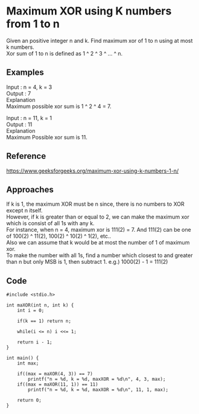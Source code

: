 # Maximum XOR using K numbers from 1 to n

Given an positive integer n and k. Find maximum xor of 1 to n using at most k numbers.  
Xor sum of 1 to n is defined as 1 ^ 2 ^ 3 ^ … ^ n.

## Examples

Input :  n = 4, k = 3  
Output : 7  
Explanation  
Maximum possible xor sum is 1 ^ 2 ^ 4 = 7.  


Input : n = 11, k = 1  
Output : 11  
Explanation  
Maximum Possible xor sum is 11.  

## Reference

<https://www.geeksforgeeks.org/maximum-xor-using-k-numbers-1-n/>

## Approaches

If k is 1, the maximum XOR must be n since, there is no numbers to XOR except n itself.  
However, if k is greater than or equal to 2, we can make the maximum xor which is consist of all 1s with any k.  
For instance, when n = 4, maximum xor is 111(2) = 7. And 111(2) can be one of 100(2) ^ 11(2), 100(2) ^ 10(2) ^ 1(2), etc..  
Also we can assume that k would be at most the number of 1 of maximum xor.  
To make the number with all 1s, find a number which closest to and greater than n but only MSB is 1, then subtract 1. e.g.) 1000(2) - 1 = 111(2)

## Code

```
#include <stdio.h>

int maXOR(int n, int k) {
	int i = 0;

	if(k == 1) return n;

	while(i <= n) i <<= 1;

	return i - 1; 
}

int main() {
	int max;

	if((max = maXOR(4, 3)) == 7)
		printf("n = %d, k = %d, maxXOR = %d\n", 4, 3, max);
	if((max = maXOR(11, 1)) == 11)
		printf("n = %d, k = %d, maxXOR = %d\n", 11, 1, max);

	return 0;
}
```